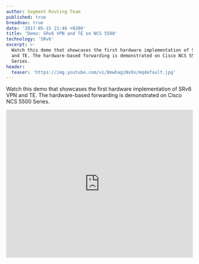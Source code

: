 ```yaml
---
author: Segment Routing Team
published: true
breadnav: true
date: '2017-05-15 21:46 +0200'
title: 'Demo: SRv6 VPN and TE on NCS 5500'
technology: 'SRv6'
excerpt: >-
  Watch this demo that showcases the first hardware implementation of SRv6 VPN
  and TE. The hardware-based forwarding is demonstrated on Cisco NCS 5500
  Series.
header:
  teaser: 'https://img.youtube.com/vi/8mwhagiNv9s/mqdefault.jpg'
---
```

Watch this demo that showcases the first hardware implementation of SRv6 VPN and TE. The hardware-based forwarding is demonstrated on Cisco NCS 5500 Series.
<iframe width="100%" height="400px" src="https://www.youtube.com/embed/8mwhagiNv9s" frameborder="0" allowfullscreen></iframe>
